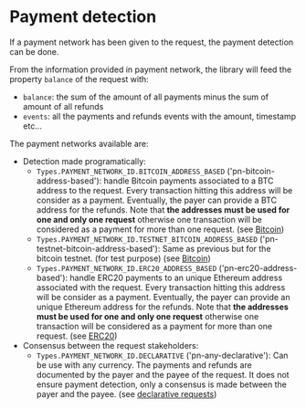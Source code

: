 # Payment detection

If a payment network has been given to the request, the payment detection can be done.

From the information provided in payment network, the library will feed the property `balance` of the request with:

* `balance`: the sum of the amount of all payments minus the sum of amount of all refunds
* `events`: all the payments and refunds events with the amount, timestamp etc...

The payment networks available are:

* Detection made programatically:
  * `Types.PAYMENT_NETWORK_ID.BITCOIN_ADDRESS_BASED` \('pn-bitcoin-address-based'\): handle Bitcoin payments associated to a BTC address to the request. Every transaction hitting this address will be consider as a payment. Eventually, the payer can provide a BTC address for the refunds. Note that **the addresses must be used for one and only one request** otherwise one transaction will be considered as a payment for more than one request. \(see [Bitcoin](bitcoin.md)\)
  * `Types.PAYMENT_NETWORK_ID.TESTNET_BITCOIN_ADDRESS_BASED` \('pn-testnet-bitcoin-address-based'\): Same as previous but for the bitcoin testnet. \(for test purpose\) \(see [Bitcoin](bitcoin.md)\)
  * `Types.PAYMENT_NETWORK_ID.ERC20_ADDRESS_BASED` \('pn-erc20-address-based'\): handle ERC20 payments to an unique Ethereum address associated with the request. Every transaction hitting this address will be consider as a payment. Eventually, the payer can provide an unique Ethereum address for the refunds. Note that **the addresses must be used for one and only one request** otherwise one transaction will be considered as a payment for more than one request. \(see [ERC20](erc20-payment-detection.md)\)
* Consensus between the request stakeholders:
  * `Types.PAYMENT_NETWORK_ID.DECLARATIVE` \('pn-any-declarative'\): Can be use with any currency. The payments and refunds are documented by the payer and the payee of the request. It does not ensure payment detection, only a consensus is made between the payer and the payee. \(see [declarative requests](declarative-requests.md)\)



